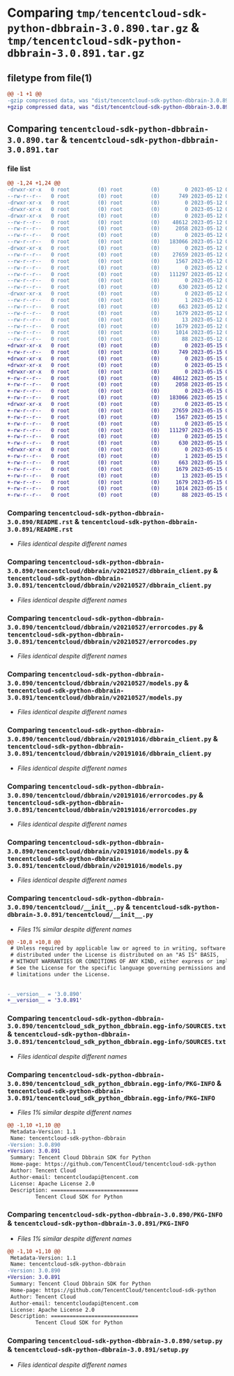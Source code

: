 # Comparing `tmp/tencentcloud-sdk-python-dbbrain-3.0.890.tar.gz` & `tmp/tencentcloud-sdk-python-dbbrain-3.0.891.tar.gz`

## filetype from file(1)

```diff
@@ -1 +1 @@
-gzip compressed data, was "dist/tencentcloud-sdk-python-dbbrain-3.0.890.tar", last modified: Fri May 12 02:01:53 2023, max compression
+gzip compressed data, was "dist/tencentcloud-sdk-python-dbbrain-3.0.891.tar", last modified: Mon May 15 02:54:44 2023, max compression
```

## Comparing `tencentcloud-sdk-python-dbbrain-3.0.890.tar` & `tencentcloud-sdk-python-dbbrain-3.0.891.tar`

### file list

```diff
@@ -1,24 +1,24 @@
-drwxr-xr-x   0 root         (0) root         (0)        0 2023-05-12 02:01:53.000000 tencentcloud-sdk-python-dbbrain-3.0.890/
--rw-r--r--   0 root         (0) root         (0)      749 2023-05-12 02:01:53.000000 tencentcloud-sdk-python-dbbrain-3.0.890/README.rst
-drwxr-xr-x   0 root         (0) root         (0)        0 2023-05-12 02:01:53.000000 tencentcloud-sdk-python-dbbrain-3.0.890/tencentcloud/
-drwxr-xr-x   0 root         (0) root         (0)        0 2023-05-12 02:01:53.000000 tencentcloud-sdk-python-dbbrain-3.0.890/tencentcloud/dbbrain/
-drwxr-xr-x   0 root         (0) root         (0)        0 2023-05-12 02:01:53.000000 tencentcloud-sdk-python-dbbrain-3.0.890/tencentcloud/dbbrain/v20210527/
--rw-r--r--   0 root         (0) root         (0)    48612 2023-05-12 02:01:53.000000 tencentcloud-sdk-python-dbbrain-3.0.890/tencentcloud/dbbrain/v20210527/dbbrain_client.py
--rw-r--r--   0 root         (0) root         (0)     2058 2023-05-12 02:01:53.000000 tencentcloud-sdk-python-dbbrain-3.0.890/tencentcloud/dbbrain/v20210527/errorcodes.py
--rw-r--r--   0 root         (0) root         (0)        0 2023-05-12 02:01:53.000000 tencentcloud-sdk-python-dbbrain-3.0.890/tencentcloud/dbbrain/v20210527/__init__.py
--rw-r--r--   0 root         (0) root         (0)   183066 2023-05-12 02:01:53.000000 tencentcloud-sdk-python-dbbrain-3.0.890/tencentcloud/dbbrain/v20210527/models.py
-drwxr-xr-x   0 root         (0) root         (0)        0 2023-05-12 02:01:53.000000 tencentcloud-sdk-python-dbbrain-3.0.890/tencentcloud/dbbrain/v20191016/
--rw-r--r--   0 root         (0) root         (0)    27659 2023-05-12 02:01:53.000000 tencentcloud-sdk-python-dbbrain-3.0.890/tencentcloud/dbbrain/v20191016/dbbrain_client.py
--rw-r--r--   0 root         (0) root         (0)     1567 2023-05-12 02:01:53.000000 tencentcloud-sdk-python-dbbrain-3.0.890/tencentcloud/dbbrain/v20191016/errorcodes.py
--rw-r--r--   0 root         (0) root         (0)        0 2023-05-12 02:01:53.000000 tencentcloud-sdk-python-dbbrain-3.0.890/tencentcloud/dbbrain/v20191016/__init__.py
--rw-r--r--   0 root         (0) root         (0)   111297 2023-05-12 02:01:53.000000 tencentcloud-sdk-python-dbbrain-3.0.890/tencentcloud/dbbrain/v20191016/models.py
--rw-r--r--   0 root         (0) root         (0)        0 2023-05-12 02:01:53.000000 tencentcloud-sdk-python-dbbrain-3.0.890/tencentcloud/dbbrain/__init__.py
--rw-r--r--   0 root         (0) root         (0)      630 2023-05-12 02:01:53.000000 tencentcloud-sdk-python-dbbrain-3.0.890/tencentcloud/__init__.py
-drwxr-xr-x   0 root         (0) root         (0)        0 2023-05-12 02:01:53.000000 tencentcloud-sdk-python-dbbrain-3.0.890/tencentcloud_sdk_python_dbbrain.egg-info/
--rw-r--r--   0 root         (0) root         (0)        1 2023-05-12 02:01:53.000000 tencentcloud-sdk-python-dbbrain-3.0.890/tencentcloud_sdk_python_dbbrain.egg-info/dependency_links.txt
--rw-r--r--   0 root         (0) root         (0)      663 2023-05-12 02:01:53.000000 tencentcloud-sdk-python-dbbrain-3.0.890/tencentcloud_sdk_python_dbbrain.egg-info/SOURCES.txt
--rw-r--r--   0 root         (0) root         (0)     1679 2023-05-12 02:01:53.000000 tencentcloud-sdk-python-dbbrain-3.0.890/tencentcloud_sdk_python_dbbrain.egg-info/PKG-INFO
--rw-r--r--   0 root         (0) root         (0)       13 2023-05-12 02:01:53.000000 tencentcloud-sdk-python-dbbrain-3.0.890/tencentcloud_sdk_python_dbbrain.egg-info/top_level.txt
--rw-r--r--   0 root         (0) root         (0)     1679 2023-05-12 02:01:53.000000 tencentcloud-sdk-python-dbbrain-3.0.890/PKG-INFO
--rw-r--r--   0 root         (0) root         (0)     1014 2023-05-12 02:01:53.000000 tencentcloud-sdk-python-dbbrain-3.0.890/setup.py
--rw-r--r--   0 root         (0) root         (0)       88 2023-05-12 02:01:53.000000 tencentcloud-sdk-python-dbbrain-3.0.890/setup.cfg
+drwxr-xr-x   0 root         (0) root         (0)        0 2023-05-15 02:54:44.000000 tencentcloud-sdk-python-dbbrain-3.0.891/
+-rw-r--r--   0 root         (0) root         (0)      749 2023-05-15 02:54:43.000000 tencentcloud-sdk-python-dbbrain-3.0.891/README.rst
+drwxr-xr-x   0 root         (0) root         (0)        0 2023-05-15 02:54:44.000000 tencentcloud-sdk-python-dbbrain-3.0.891/tencentcloud/
+drwxr-xr-x   0 root         (0) root         (0)        0 2023-05-15 02:54:44.000000 tencentcloud-sdk-python-dbbrain-3.0.891/tencentcloud/dbbrain/
+drwxr-xr-x   0 root         (0) root         (0)        0 2023-05-15 02:54:44.000000 tencentcloud-sdk-python-dbbrain-3.0.891/tencentcloud/dbbrain/v20210527/
+-rw-r--r--   0 root         (0) root         (0)    48612 2023-05-15 02:54:43.000000 tencentcloud-sdk-python-dbbrain-3.0.891/tencentcloud/dbbrain/v20210527/dbbrain_client.py
+-rw-r--r--   0 root         (0) root         (0)     2058 2023-05-15 02:54:43.000000 tencentcloud-sdk-python-dbbrain-3.0.891/tencentcloud/dbbrain/v20210527/errorcodes.py
+-rw-r--r--   0 root         (0) root         (0)        0 2023-05-15 02:54:43.000000 tencentcloud-sdk-python-dbbrain-3.0.891/tencentcloud/dbbrain/v20210527/__init__.py
+-rw-r--r--   0 root         (0) root         (0)   183066 2023-05-15 02:54:43.000000 tencentcloud-sdk-python-dbbrain-3.0.891/tencentcloud/dbbrain/v20210527/models.py
+drwxr-xr-x   0 root         (0) root         (0)        0 2023-05-15 02:54:44.000000 tencentcloud-sdk-python-dbbrain-3.0.891/tencentcloud/dbbrain/v20191016/
+-rw-r--r--   0 root         (0) root         (0)    27659 2023-05-15 02:54:43.000000 tencentcloud-sdk-python-dbbrain-3.0.891/tencentcloud/dbbrain/v20191016/dbbrain_client.py
+-rw-r--r--   0 root         (0) root         (0)     1567 2023-05-15 02:54:43.000000 tencentcloud-sdk-python-dbbrain-3.0.891/tencentcloud/dbbrain/v20191016/errorcodes.py
+-rw-r--r--   0 root         (0) root         (0)        0 2023-05-15 02:54:43.000000 tencentcloud-sdk-python-dbbrain-3.0.891/tencentcloud/dbbrain/v20191016/__init__.py
+-rw-r--r--   0 root         (0) root         (0)   111297 2023-05-15 02:54:43.000000 tencentcloud-sdk-python-dbbrain-3.0.891/tencentcloud/dbbrain/v20191016/models.py
+-rw-r--r--   0 root         (0) root         (0)        0 2023-05-15 02:54:43.000000 tencentcloud-sdk-python-dbbrain-3.0.891/tencentcloud/dbbrain/__init__.py
+-rw-r--r--   0 root         (0) root         (0)      630 2023-05-15 02:54:43.000000 tencentcloud-sdk-python-dbbrain-3.0.891/tencentcloud/__init__.py
+drwxr-xr-x   0 root         (0) root         (0)        0 2023-05-15 02:54:44.000000 tencentcloud-sdk-python-dbbrain-3.0.891/tencentcloud_sdk_python_dbbrain.egg-info/
+-rw-r--r--   0 root         (0) root         (0)        1 2023-05-15 02:54:44.000000 tencentcloud-sdk-python-dbbrain-3.0.891/tencentcloud_sdk_python_dbbrain.egg-info/dependency_links.txt
+-rw-r--r--   0 root         (0) root         (0)      663 2023-05-15 02:54:44.000000 tencentcloud-sdk-python-dbbrain-3.0.891/tencentcloud_sdk_python_dbbrain.egg-info/SOURCES.txt
+-rw-r--r--   0 root         (0) root         (0)     1679 2023-05-15 02:54:44.000000 tencentcloud-sdk-python-dbbrain-3.0.891/tencentcloud_sdk_python_dbbrain.egg-info/PKG-INFO
+-rw-r--r--   0 root         (0) root         (0)       13 2023-05-15 02:54:44.000000 tencentcloud-sdk-python-dbbrain-3.0.891/tencentcloud_sdk_python_dbbrain.egg-info/top_level.txt
+-rw-r--r--   0 root         (0) root         (0)     1679 2023-05-15 02:54:44.000000 tencentcloud-sdk-python-dbbrain-3.0.891/PKG-INFO
+-rw-r--r--   0 root         (0) root         (0)     1014 2023-05-15 02:54:43.000000 tencentcloud-sdk-python-dbbrain-3.0.891/setup.py
+-rw-r--r--   0 root         (0) root         (0)       88 2023-05-15 02:54:44.000000 tencentcloud-sdk-python-dbbrain-3.0.891/setup.cfg
```

### Comparing `tencentcloud-sdk-python-dbbrain-3.0.890/README.rst` & `tencentcloud-sdk-python-dbbrain-3.0.891/README.rst`

 * *Files identical despite different names*

### Comparing `tencentcloud-sdk-python-dbbrain-3.0.890/tencentcloud/dbbrain/v20210527/dbbrain_client.py` & `tencentcloud-sdk-python-dbbrain-3.0.891/tencentcloud/dbbrain/v20210527/dbbrain_client.py`

 * *Files identical despite different names*

### Comparing `tencentcloud-sdk-python-dbbrain-3.0.890/tencentcloud/dbbrain/v20210527/errorcodes.py` & `tencentcloud-sdk-python-dbbrain-3.0.891/tencentcloud/dbbrain/v20210527/errorcodes.py`

 * *Files identical despite different names*

### Comparing `tencentcloud-sdk-python-dbbrain-3.0.890/tencentcloud/dbbrain/v20210527/models.py` & `tencentcloud-sdk-python-dbbrain-3.0.891/tencentcloud/dbbrain/v20210527/models.py`

 * *Files identical despite different names*

### Comparing `tencentcloud-sdk-python-dbbrain-3.0.890/tencentcloud/dbbrain/v20191016/dbbrain_client.py` & `tencentcloud-sdk-python-dbbrain-3.0.891/tencentcloud/dbbrain/v20191016/dbbrain_client.py`

 * *Files identical despite different names*

### Comparing `tencentcloud-sdk-python-dbbrain-3.0.890/tencentcloud/dbbrain/v20191016/errorcodes.py` & `tencentcloud-sdk-python-dbbrain-3.0.891/tencentcloud/dbbrain/v20191016/errorcodes.py`

 * *Files identical despite different names*

### Comparing `tencentcloud-sdk-python-dbbrain-3.0.890/tencentcloud/dbbrain/v20191016/models.py` & `tencentcloud-sdk-python-dbbrain-3.0.891/tencentcloud/dbbrain/v20191016/models.py`

 * *Files identical despite different names*

### Comparing `tencentcloud-sdk-python-dbbrain-3.0.890/tencentcloud/__init__.py` & `tencentcloud-sdk-python-dbbrain-3.0.891/tencentcloud/__init__.py`

 * *Files 1% similar despite different names*

```diff
@@ -10,8 +10,8 @@
 # Unless required by applicable law or agreed to in writing, software
 # distributed under the License is distributed on an "AS IS" BASIS,
 # WITHOUT WARRANTIES OR CONDITIONS OF ANY KIND, either express or implied.
 # See the License for the specific language governing permissions and
 # limitations under the License.
 
 
-__version__ = '3.0.890'
+__version__ = '3.0.891'
```

### Comparing `tencentcloud-sdk-python-dbbrain-3.0.890/tencentcloud_sdk_python_dbbrain.egg-info/SOURCES.txt` & `tencentcloud-sdk-python-dbbrain-3.0.891/tencentcloud_sdk_python_dbbrain.egg-info/SOURCES.txt`

 * *Files identical despite different names*

### Comparing `tencentcloud-sdk-python-dbbrain-3.0.890/tencentcloud_sdk_python_dbbrain.egg-info/PKG-INFO` & `tencentcloud-sdk-python-dbbrain-3.0.891/tencentcloud_sdk_python_dbbrain.egg-info/PKG-INFO`

 * *Files 1% similar despite different names*

```diff
@@ -1,10 +1,10 @@
 Metadata-Version: 1.1
 Name: tencentcloud-sdk-python-dbbrain
-Version: 3.0.890
+Version: 3.0.891
 Summary: Tencent Cloud Dbbrain SDK for Python
 Home-page: https://github.com/TencentCloud/tencentcloud-sdk-python
 Author: Tencent Cloud
 Author-email: tencentcloudapi@tencent.com
 License: Apache License 2.0
 Description: ============================
         Tencent Cloud SDK for Python
```

### Comparing `tencentcloud-sdk-python-dbbrain-3.0.890/PKG-INFO` & `tencentcloud-sdk-python-dbbrain-3.0.891/PKG-INFO`

 * *Files 1% similar despite different names*

```diff
@@ -1,10 +1,10 @@
 Metadata-Version: 1.1
 Name: tencentcloud-sdk-python-dbbrain
-Version: 3.0.890
+Version: 3.0.891
 Summary: Tencent Cloud Dbbrain SDK for Python
 Home-page: https://github.com/TencentCloud/tencentcloud-sdk-python
 Author: Tencent Cloud
 Author-email: tencentcloudapi@tencent.com
 License: Apache License 2.0
 Description: ============================
         Tencent Cloud SDK for Python
```

### Comparing `tencentcloud-sdk-python-dbbrain-3.0.890/setup.py` & `tencentcloud-sdk-python-dbbrain-3.0.891/setup.py`

 * *Files identical despite different names*

